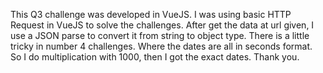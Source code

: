 This Q3 challenge was developed in VueJS. I was using basic HTTP Request in VueJS to solve the challenges.
After get the data at url given, I use a JSON parse to convert it from string to object type.
There is a little tricky in number 4 challenges. Where the dates are all in seconds format. So I do multiplication with 1000, then I got the exact dates.
Thank you.
